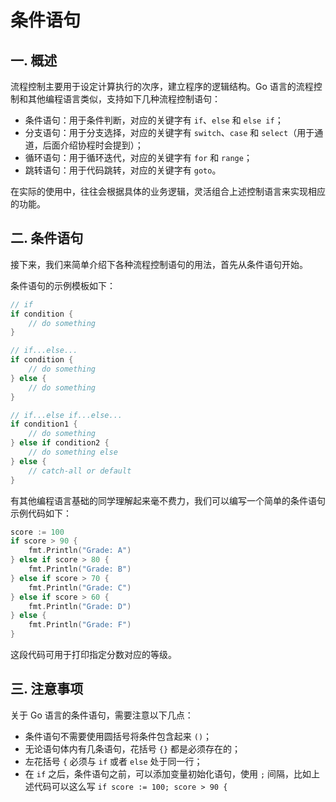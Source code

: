 # 条件语句

## 一. 概述

流程控制主要用于设定计算执行的次序，建立程序的逻辑结构。Go 语言的流程控制和其他编程语言类似，支持如下几种流程控制语句：

- 条件语句：用于条件判断，对应的关键字有 `if`、`else` 和 `else if`；
- 分支语句：用于分支选择，对应的关键字有 `switch`、`case` 和 `select`（用于通道，后面介绍协程时会提到）；
- 循环语句：用于循环迭代，对应的关键字有 `for` 和 `range`；
- 跳转语句：用于代码跳转，对应的关键字有 `goto`。

在实际的使用中，往往会根据具体的业务逻辑，灵活组合上述控制语言来实现相应的功能。

## 二. 条件语句

接下来，我们来简单介绍下各种流程控制语句的用法，首先从条件语句开始。

条件语句的示例模板如下：

```go
// if
if condition { 
    // do something 
}

// if...else...
if condition { 
    // do something 
} else {
    // do something 
}

// if...else if...else...
if condition1 { 
    // do something 
} else if condition2 {
    // do something else 
} else {
    // catch-all or default 
}
```

有其他编程语言基础的同学理解起来毫不费力，我们可以编写一个简单的条件语句示例代码如下：

```go
score := 100
if score > 90 {
    fmt.Println("Grade: A")
} else if score > 80 {
    fmt.Println("Grade: B")
} else if score > 70 {
    fmt.Println("Grade: C")
} else if score > 60 {
    fmt.Println("Grade: D")
} else {
    fmt.Println("Grade: F")
}
```

这段代码可用于打印指定分数对应的等级。

## 三. 注意事项

关于 Go 语言的条件语句，需要注意以下几点：

- 条件语句不需要使用圆括号将条件包含起来 `()`；
- 无论语句体内有几条语句，花括号 `{}` 都是必须存在的；
- 左花括号 `{` 必须与 `if` 或者 `else` 处于同一行；
- 在 `if` 之后，条件语句之前，可以添加变量初始化语句，使用 `;` 间隔，比如上述代码可以这么写 `if score := 100; score > 90 {`